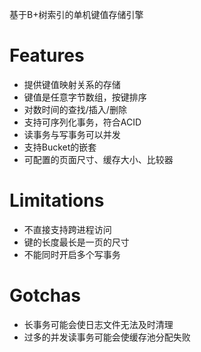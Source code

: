 基于B+树索引的单机键值存储引擎

# Features

- 提供键值映射关系的存储
- 键值是任意字节数组，按键排序
- 对数时间的查找/插入/删除
- 支持可序列化事务，符合ACID
- 读事务与写事务可以并发
- 支持Bucket的嵌套
- 可配置的页面尺寸、缓存大小、比较器

# Limitations

- 不直接支持跨进程访问
- 键的长度最长是一页的尺寸
- 不能同时开启多个写事务

# Gotchas

- 长事务可能会使日志文件无法及时清理
- 过多的并发读事务可能会使缓存池分配失败
